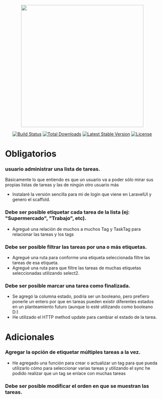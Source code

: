 <p align="center"><a href="https://laravel.com" target="_blank"><img src="https://raw.githubusercontent.com/laravel/art/master/logo-lockup/5%20SVG/2%20CMYK/1%20Full%20Color/laravel-logolockup-cmyk-red.svg" width="400"></a></p>

<p align="center">
<a href="https://travis-ci.org/laravel/framework"><img src="https://travis-ci.org/laravel/framework.svg" alt="Build Status"></a>
<a href="https://packagist.org/packages/laravel/framework"><img src="https://img.shields.io/packagist/dt/laravel/framework" alt="Total Downloads"></a>
<a href="https://packagist.org/packages/laravel/framework"><img src="https://img.shields.io/packagist/v/laravel/framework" alt="Latest Stable Version"></a>
<a href="https://packagist.org/packages/laravel/framework"><img src="https://img.shields.io/packagist/l/laravel/framework" alt="License"></a>
</p>

# Obligatorios

### usuario administrar una lista de tareas.

Básicamente lo que entiendo es que un usuario va a poder sólo mirar sus propias listas de tareas y las de ningún otro
usuario más

- Instalaré la versión sencilla para mi de login que viene en LaravelUI y genero el scaffold.

### Debe ser posible etiquetar cada tarea de la lista (ej: "Supermercado", "Trabajo", etc).

- Agregué una relación de muchos a muchos Tag y TaskTag para relacionar las tareas y los tags

### Debe ser posible filtrar las tareas por una o más etiquetas.

- Agregué una ruta para conforme una etiqueta seleccionada filtre las tareas de esa etiqueta.
- Agregué una ruta para que filtre las tareas de muchas etiquetas seleccionadas utilizando select2.

### Debe ser posible marcar una tarea como finalizada.

- Se agregó la columna estado, podría ser un booleano, pero prefiero ponerle un entero por que en tareas pueden existir
  diferentes estados en un planteamiento futuro (aunque lo esté utilizando como booleano D:)
- He utilizado el HTTP method update para cambiar el estado de la tarea.

# Adicionales

### Agregar la opción de etiquetar múltiples tareas a la vez.

- He agregado una función para crear o actualizar un tag para que pueda utilizarlo cómo para seleccionar varias tareas y
  utilizando el sync he podido realizar que un tag se enlace con muchas tareas

### Debe ser posible modificar el orden en que se muestran las tareas.
